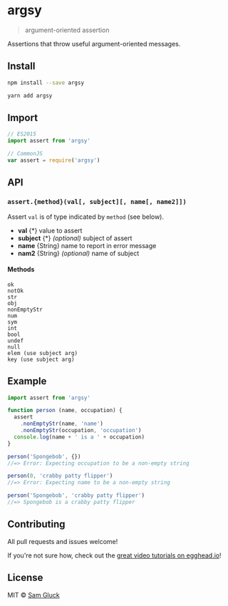 # argsy

> argument-oriented assertion

Assertions that throw useful argument-oriented messages.

## Install

```sh
npm install --save argsy
```

```sh
yarn add argsy
```

## Import

```js
// ES2015
import assert from 'argsy'
```

```js
// CommonJS
var assert = require('argsy')
```

## API

### `assert.{method}(val[, subject][, name[, name2]])`

Assert `val` is of type indicated by `method` (see below).

- __val__ {*} value to assert
- __subject__ {*} _(optional)_ subject of assert
- __name__ {String} name to report in error message
- __nam2__ {String} _(optional)_ name of subject

#### Methods

```
ok
notOk
str
obj
nonEmptyStr
num
sym
int
bool
undef
null
elem (use subject arg)
key (use subject arg)
```

## Example

```js
import assert from 'argsy'

function person (name, occupation) {
  assert
    .nonEmptyStr(name, 'name')
    .nonEmptyStr(occupation, 'occupation')
  console.log(name + ' is a ' + occupation)
}

person('Spongebob', {})
//=> Error: Expecting occupation to be a non-empty string

person(0, 'crabby patty flipper')
//=> Error: Expecting name to be a non-empty string

person('Spongebob', 'crabby patty flipper')
//=> Spongebob is a crabby patty flipper
```

## Contributing

All pull requests and issues welcome!

If you're not sure how, check out the [great video tutorials on egghead.io](http://bit.ly/2aVzthz)!

## License

MIT © [Sam Gluck](https://github.com/sdgluck)

